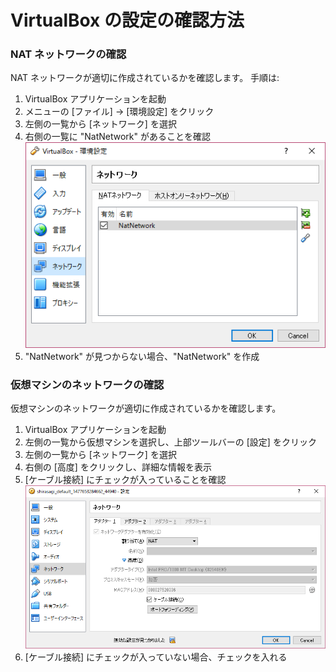 VirtualBox の設定の確認方法
===

### NAT ネットワークの確認

NAT ネットワークが適切に作成されているかを確認します。
手順は:

1. VirtualBox アプリケーションを起動
2. メニューの [ファイル] -> [環境設定] をクリック
3. 左側の一覧から [ネットワーク] を選択
4. 右側の一覧に "NatNetwork" があることを確認<br/>
  ![NatNetwork](images/vb-nat-network.png)<br/>
5. "NatNetwork" が見つからない場合、"NatNetwork" を作成

### 仮想マシンのネットワークの確認

仮想マシンのネットワークが適切に作成されているかを確認します。

1. VirtualBox アプリケーションを起動
2. 左側の一覧から仮想マシンを選択し、上部ツールバーの [設定] をクリック
3. 左側の一覧から [ネットワーク] を選択
4. 右側の [高度] をクリックし、詳細な情報を表示
5. [ケーブル接続] にチェックが入っていることを確認<br/>
  ![CableConnection](images/vb-nat-cable-connection.png)<br/>
6. [ケーブル接続] にチェックが入っていない場合、チェックを入れる

